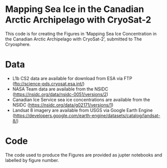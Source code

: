 # Mapping Sea Ice in the Canadian Arctic Archipelago with CryoSat-2
This code is for creating the Figures in ‘Mapping Sea Ice Concentration in the Canadian Arctic Archipelago with CryoSat-2’, submitted to The Cryosphere.

# Data
-	L1b CS2 data are available for download from ESA via FTP (ftp://science-pds.cryosat.esa.int/)
-	NASA Team data are available from the NSIDC (https://nsidc.org/data/nsidc-0051/versions/2)
-	Canadian Ice Service sea ice concentrations are available from the NSIDC (https://nsidc.org/data/g02171/versions/1)
-	Landsat 8 imagery are available from USGS via Google Earth Engine (https://developers.google.com/earth-engine/datasets/catalog/landsat-8/)

# Code
The code used to produce the Figures are provided as jupter notebooks and labelled by figure number.
